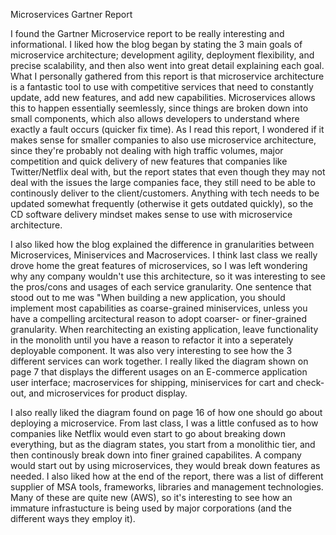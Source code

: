 Microservices Gartner Report

I found the Gartner Microservice report to be really interesting and informational. I liked how the
blog began by stating the 3 main goals of microservice architecture; development agility, deployment
flexibility, and precise scalability, and then also went into great detail explaining each goal. What 
I personally gathered from this report is that microservice architecture is a fantastic tool to use with
competitive services that need to constantly update, add new features, and add new capabilities. Microservices
allows this to happen essentially seemlessly, since things are broken down into small components, which also 
allows developers to understand where exactly a fault occurs (quicker fix time). As I read this report, I wondered
if it makes sense for smaller companies to also use microservice architecture, since they're probably not dealing
with high traffic volumes, major competition and quick delivery of new features that companies like Twitter/Netflix
deal with, but the report states that even though they may not deal with the issues the large companies face,
they still need to be able to continously deliver to the client/customers. Anything with tech needs to be updated
somewhat frequently (otherwise it gets outdated quickly), so the CD software delivery mindset makes sense to use
with microservice architecture. 

I also liked how the blog explained the difference in granularities between Microservices, Miniservices and Macroservices.
I think last class we really drove home the great features of microservices, so I was left wondering why any company wouldn't
use this architecture, so it was interesting to see the pros/cons and usages of each service granularity. One sentence
that stood out to me was "When building a new application, you should implement most capabilities as coarse-grained miniservices,
unless you have a compelling arcitectural reason to adopt coarser- or finer-grained granularity. When rearchitecting an existing
application, leave functionality in the monolith until you have a reason to refactor it into a seperately deployable component. It was
also very interesting to see how the 3 different services can work together. I really liked the diagram shown on page 7
that displays the different usages on an E-commerce application user interface; macroservices for shipping, miniservices for
cart and check-out, and microservices for product display. 

I also really liked the diagram found on page 16 of how one should go about deploying a microservice. From last class, I was
a little confused as to how companies like Netflix would even start to go about breaking down everything, but as the diagram states,
you start from a monolithic tier, and then continously break down into finer grained capabilites. A company would start out by using
microservices, they would break down features as needed. I also liked how at the end of the report, there was a list of different supplier
of MSA tools, frameworks, libraries and management technologies. Many of these are quite new (AWS), so it's interesting to see how an 
immature infrastucture is being used by major corporations (and the different ways they employ it).
